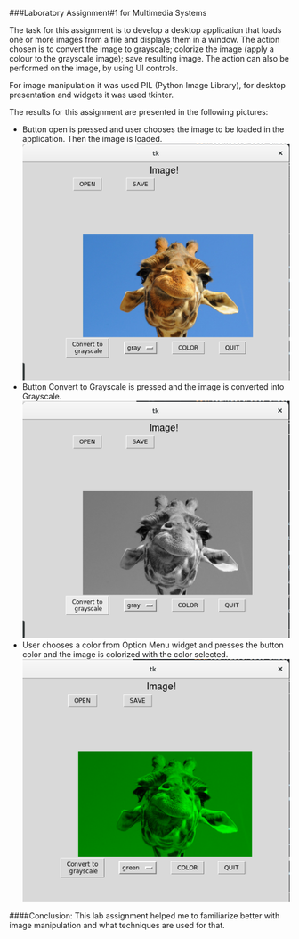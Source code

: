 ###Laboratory Assignment#1 for Multimedia Systems

The task for this assignment is to develop a desktop application that loads one or more images from a file and displays them in a window. The action chosen is to convert the image to grayscale; colorize the image (apply a colour to the grayscale image); save resulting image. 
The action can also be performed on the image, by using UI controls.

For image manipulation it was used PIL (Python Image Library), for desktop presentation and widgets it was used tkinter.

The results for this assignment are presented in the following pictures:

* Button open is pressed and user chooses the image to be loaded in the application. Then the image is loaded.
    ![](loaded_img.png)
* Button Convert to Grayscale is pressed and the image is converted into Grayscale.
    ![](grayscale.png)
* User chooses a color from Option Menu widget and presses the button color and the image is colorized with the color selected.
    ![](colorized.png)

####Conclusion:
This lab assignment helped me to familiarize better with image manipulation and what techniques are used for that.